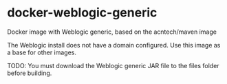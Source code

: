 # docker-weblogic-generic
Docker image with Weblogic generic, based on the acntech/maven image

The Weblogic install does not have a domain configured. Use this image as a base for other images.

TODO: You must download the Weblogic generic JAR file to the files folder before building.